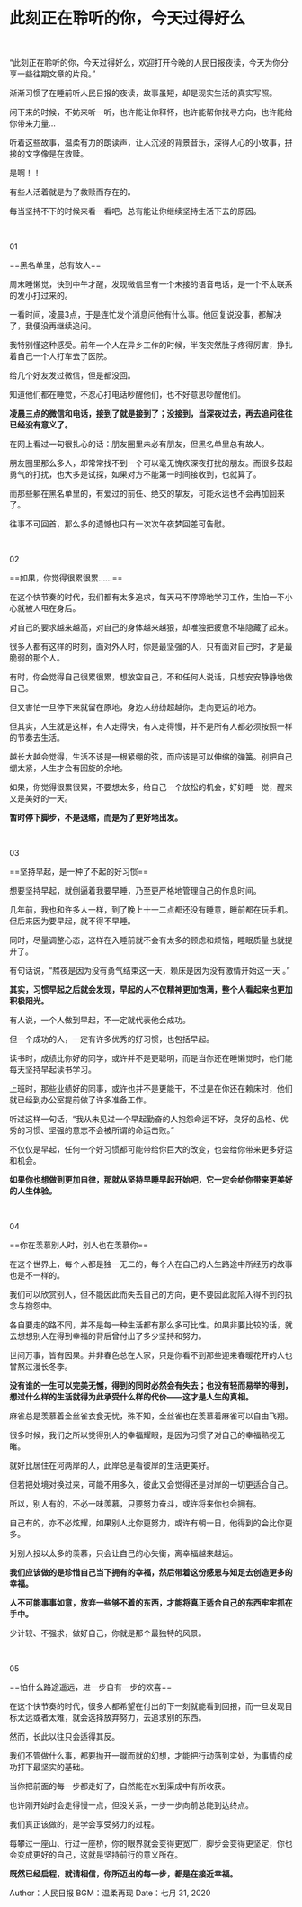 # 此刻正在聆听的你，今天过得好么

<br>

“此刻正在聆听的你，今天过得好么，欢迎打开今晚的人民日报夜读，今天为你分享一些往期文章的片段。”

渐渐习惯了在睡前听人民日报的夜读，故事虽短，却是现实生活的真实写照。

闲下来的时候，不妨来听一听，也许能让你释怀，也许能帮你找寻方向，也许能给你带来力量...

听着这些故事，温柔有力的朗读声，让人沉浸的背景音乐，深得人心的小故事，拼接的文字像是在救赎。

是啊！！

有些人活着就是为了救赎而存在的。

每当坚持不下的时候来看一看吧，总有能让你继续坚持生活下去的原因。

<br>

01

==黑名单里，总有故人==

周末睡懒觉，快到中午才醒，发现微信里有一个未接的语音电话，是一个不太联系的发小打过来的。

一看时间，凌晨3点，于是连忙发个消息问他有什么事。他回复说没事，都解决了，我便没再继续追问。

我特别懂这种感受。前年一个人在异乡工作的时候，半夜突然肚子疼得厉害，挣扎着自己一个人打车去了医院。

给几个好友发过微信，但是都没回。

知道他们都在睡觉，不忍心打电话吵醒他们，也不好意思吵醒他们。

**凌晨三点的微信和电话，接到了就是接到了；没接到，当深夜过去，再去追问往往已经没有意义了。**

在网上看过一句很扎心的话：朋友圈里未必有朋友，但黑名单里总有故人。

朋友圈里那么多人，却常常找不到一个可以毫无愧疚深夜打扰的朋友。而很多鼓起勇气的打扰，也大多是试探，如果对方不能第一时间接收到，也就算了。

而那些躺在黑名单里的，有爱过的前任、绝交的挚友，可能永远也不会再加回来了。

往事不可回首，那么多的遗憾也只有一次次午夜梦回差可告慰。

<br>

02

==如果，你觉得很累很累……==

在这个快节奏的时代，我们都有太多追求，每天马不停蹄地学习工作，生怕一不小心就被人甩在身后。

对自己的要求越来越高，对自己的身体越来越狠，却唯独把疲惫不堪隐藏了起来。

很多人都有这样的时刻，面对外人时，你是最坚强的人，只有面对自己时，才是最脆弱的那个人。

有时，你会觉得自己很累很累，想放空自己，不和任何人说话，只想安安静静地做自己。

但又害怕一旦停下来就留在原地，身边人纷纷超越你，走向更远的地方。

但其实，人生就是这样，有人走得快，有人走得慢，并不是所有人都必须按照一样的节奏去生活。

越长大越会觉得，生活不该是一根紧绷的弦，而应该是可以伸缩的弹簧。别把自己绷太紧，人生才会有回旋的余地。

如果，你觉得很累很累，不要想太多，给自己一个放松的机会，好好睡一觉，醒来又是美好的一天。

**暂时停下脚步，不是退缩，而是为了更好地出发。**

<br>

03

==坚持早起，是一种了不起的好习惯==

想要坚持早起，就倒逼着我要早睡，乃至更严格地管理自己的作息时间。

几年前，我也和许多人一样，到了晚上十一二点都还没有睡意，睡前都在玩手机。但后来因为要早起，就不得不早睡。

同时，尽量调整心态，这样在入睡前就不会有太多的顾虑和烦恼，睡眠质量也就提升了。

有句话说，“熬夜是因为没有勇气结束这一天，赖床是因为没有激情开始这一天 。”

**其实，习惯早起之后就会发现，早起的人不仅精神更加饱满，整个人看起来也更加积极阳光。**

有人说，一个人做到早起，不一定就代表他会成功。

但一个成功的人，一定有许多优秀的好习惯，也包括早起。

读书时，成绩比你好的同学，或许并不是更聪明，而是当你还在睡懒觉时，他们能每天坚持早起读书学习。

上班时，那些业绩好的同事，或许也并不是更能干，不过是在你还在赖床时，他们就已经到办公室提前做了许多准备工作。

听过这样一句话，“我从未见过一个早起勤奋的人抱怨命运不好，良好的品格、优秀的习惯、坚强的意志不会被所谓的命运击败。”

不仅仅是早起，任何一个好习惯都可能带给你巨大的改变，也会给你带来更多好运和机会。

**如果你也想做到更加自律，那就从坚持早睡早起开始吧，它一定会给你带来更美好的人生体验。**

<br>

04

==你在羡慕别人时，别人也在羡慕你==

在这个世界上，每个人都是独一无二的，每个人在自己的人生路途中所经历的故事也是不一样的。

我们可以欣赏别人，但不能因此而失去自己的方向，更不要因此就陷入得不到的执念与抱怨中。

各自要走的路不同，并不是每一种生活都有那么多可比性。如果非要比较的话，就去想想别人在得到幸福的背后曾付出了多少坚持和努力。

世间万事，皆有因果。并非春色总在人家，只是你看不到那些迎来春暖花开的人也曾熬过漫长冬季。

**没有谁的一生可以完美无憾，得到的同时必然会有失去；也没有轻而易举的得到，想过什么样的生活就得为此承受什么样的代价——这才是人生的真相。**

麻雀总是羡慕着金丝雀衣食无忧，殊不知，金丝雀也在羡慕着麻雀可以自由飞翔。

很多时候，我们之所以觉得别人的幸福耀眼，是因为习惯了对自己的幸福熟视无睹。

就好比居住在河两岸的人，此岸总是看彼岸的生活更美好。

但若把处境对换过来，可能不用多久，彼此又会觉得还是对岸的一切更适合自己。

所以，别人有的，不必一味羡慕，只要努力奋斗，或许将来你也会拥有。

自己有的，亦不必炫耀，如果别人比你更努力，或许有朝一日，他得到的会比你更多。

对别人投以太多的羡慕，只会让自己的心失衡，离幸福越来越远。

**我们应该做的是珍惜自己当下拥有的幸福，然后带着这份感恩与知足去创造更多的幸福。**

**人不可能事事如意，放弃一些够不着的东西，才能将真正适合自己的东西牢牢抓在手中。**

少计较、不强求，做好自己，你就是那个最独特的风景。

<br>

05

==怕什么路途遥远，进一步自有一步的欢喜==

在这个快节奏的时代，很多人都希望在付出的下一刻就能看到回报，而一旦发现目标太远或者太难，就会选择放弃努力，去追求别的东西。

然而，长此以往只会适得其反。

我们不管做什么事，都要抛开一蹴而就的幻想，才能把行动落到实处，为事情的成功打下最坚实的基础。

当你把前面的每一步都走好了，自然能在水到渠成中有所收获。

也许刚开始时会走得慢一点，但没关系，一步一步向前总能到达终点。

我们真正该做的，是学会享受努力的过程。

每攀过一座山、行过一座桥，你的眼界就会变得更宽广，脚步会变得更坚定，你也会变成更好的自己，这就是坚持前行的意义所在。

**既然已经启程，就请相信，你所迈出的每一步，都是在接近幸福。**

Author：人民日报
BGM：温柔再现
Date：七月 31, 2020
